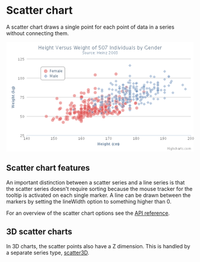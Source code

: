 Scatter chart
=============

A scatter chart draws a single point for each point of data in a series without connecting them.

![scatter.png](scatter.png)

Scatter chart features
----------------------

An important distinction between a scatter series and a line series is that the scatter series doesn't require sorting because the mouse tracker for the tooltip is activated on each single marker. A line can be drawn between the markers by setting the lineWidth option to something higher than 0.

For an overview of the scatter chart options see the [API reference](http://api.highcharts.com/highcharts/plotOptions.scatter).

3D scatter charts
-----------------

In 3D charts, the scatter points also have a Z dimension. This is handled by a separate series type, [scatter3D](https://api.highcharts.com/highcharts/plotOptions.scatter3d).